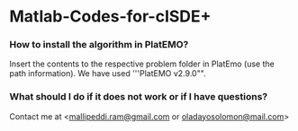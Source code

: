 # Matlab-Codes-for-cISDE+


### How to install the algorithm in PlatEMO?
Insert the contents to the respective problem folder in PlatEmo (use the path information).
We have used '''PlatEMO v2.9.0"".


### What should I do if it does not work or if I have questions?
Contact me at <mallipeddi.ram@gmail.com or oladayosolomon@mail.com>

